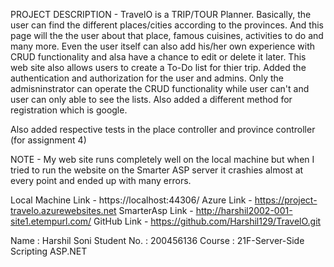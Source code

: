 PROJECT DESCRIPTION - TravelO is a TRIP/TOUR Planner. Basically, the user can find the different places/cities according to the provinces. And this page will the the user about that place, famous cuisines, activities to do and many more. Even the user itself can also add his/her own experience with CRUD functionality and alsa have a chance to edit or delete it later. This web site also allows users to create a To-Do list for thier trip. Added the authentication and authorization for the user and admins. Only the admisninstrator can operate the CRUD functionality while user can't and user can only able to see the lists. Also added a different method for registration which is google. 

Also added respective tests in the place controller and province controller (for assignment 4)

NOTE - My web site runs completely well on the local machine but when I tried to run the website on the Smarter ASP server it crashies almost at every point and ended up with many errors.

Local Machine Link - https://localhost:44306/
Azure Link - https://project-travelo.azurewebsites.net
SmarterAsp Link - http://harshil2002-001-site1.etempurl.com/
GitHub Link - https://github.com/Harshil129/TravelO.git

Name : Harshil Soni
Student No. : 200456136
Course : 21F-Server-Side Scripting ASP.NET
